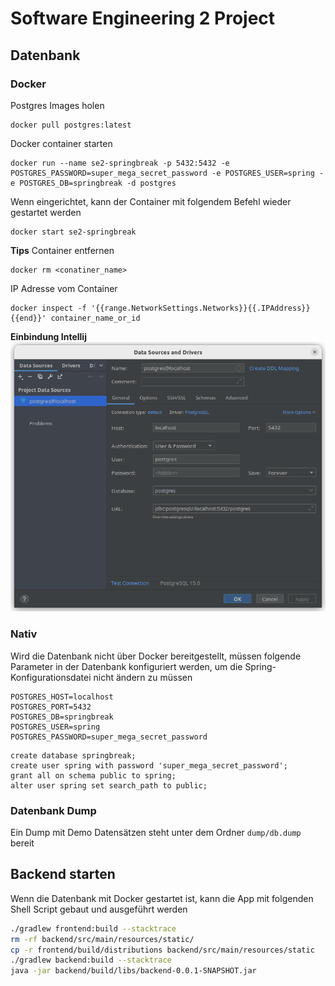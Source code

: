 # Software Engineering 2 Project

## Datenbank

### Docker
Postgres Images holen
```
docker pull postgres:latest
```

Docker container starten
```
docker run --name se2-springbreak -p 5432:5432 -e POSTGRES_PASSWORD=super_mega_secret_password -e POSTGRES_USER=spring -e POSTGRES_DB=springbreak -d postgres
```

Wenn eingerichtet, kann der Container mit folgendem Befehl wieder gestartet werden
```
docker start se2-springbreak
```

**Tips**
Container entfernen
```
docker rm <conatiner_name>
```

IP Adresse vom Container
```
docker inspect -f '{{range.NetworkSettings.Networks}}{{.IPAddress}}{{end}}' container_name_or_id
```

**Einbindung Intellij**
![](docs/image/datasource_postgres_intellij.png)

### Nativ
Wird die Datenbank nicht über Docker bereitgestellt, müssen folgende Parameter in der Datenbank konfiguriert werden, um die Spring-Konfigurationsdatei nicht ändern zu müssen

```
POSTGRES_HOST=localhost
POSTGRES_PORT=5432
POSTGRES_DB=springbreak
POSTGRES_USER=spring
POSTGRES_PASSWORD=super_mega_secret_password
```

```postgresql
create database springbreak;
create user spring with password 'super_mega_secret_password';
grant all on schema public to spring;
alter user spring set search_path to public;
```

### Datenbank Dump
Ein Dump mit Demo Datensätzen steht unter dem Ordner `dump/db.dump` bereit

## Backend starten
Wenn die Datenbank mit Docker gestartet ist, kann die App mit folgenden Shell Script gebaut und ausgeführt werden
```bash
./gradlew frontend:build --stacktrace
rm -rf backend/src/main/resources/static/
cp -r frontend/build/distributions backend/src/main/resources/static
./gradlew backend:build --stacktrace
java -jar backend/build/libs/backend-0.0.1-SNAPSHOT.jar
```
